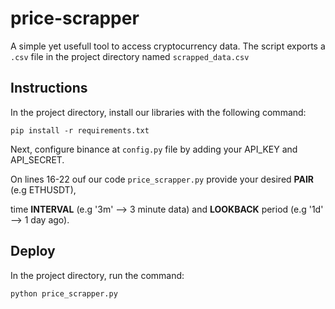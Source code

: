 # price-scrapper

A simple yet usefull tool to access cryptocurrency data.
The script exports a `.csv` file in the project directory named `scrapped_data.csv`


## Instructions

In the project directory, install our libraries with the following command:

```
pip install -r requirements.txt
```

Next, configure binance at `config.py` file by adding your API_KEY and API_SECRET.

On lines 16-22 ouf our code `price_scrapper.py` provide your desired **PAIR** (e.g ETHUSDT),

time **INTERVAL** (e.g '3m' --> 3 minute data) and **LOOKBACK** period (e.g '1d' --> 1 day ago).


## Deploy

In the project directory, run the command:

```
python price_scrapper.py
```
